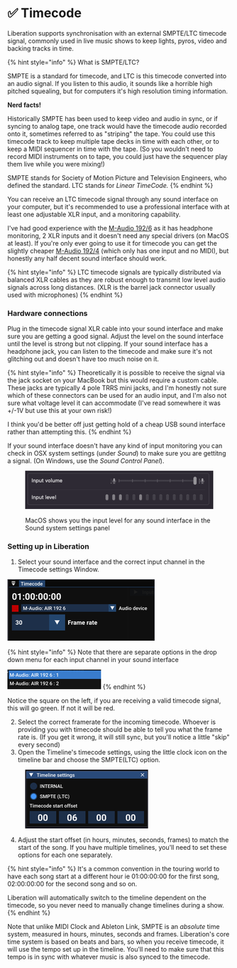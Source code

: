 # ✅ Timecode

Liberation supports synchronisation with an external SMPTE/LTC timecode signal, commonly used in live music shows to keep lights, pyros, video and backing tracks in time.

{% hint style="info" %}
What is SMPTE/LTC?&#x20;

SMPTE is a standard for timecode, and LTC is this timecode converted into an audio signal. If you listen to this audio, it sounds like a horrible high pitched squealing, but for computers it's high resolution timing information.&#x20;

**Nerd facts!**

Historically SMPTE has been used to keep video and audio in sync, or if syncing to analog tape, one track would have the timecode audio recorded onto it, sometimes referred to as "striping" the tape. You could use this timecode track to keep multiple tape decks in time with each other, or to keep a MIDI sequencer in time with the tape. (So you wouldn't need to record MIDI instruments on to tape, you could just have the sequencer play them live while you were mixing!)

SMPTE stands for Society of Motion Picture and Television Engineers, who defined the standard. LTC stands for _Linear TimeCode._&#x20;
{% endhint %}

You can receive an LTC timecode signal through any sound interface on your computer, but it's recommended to use a professional interface with at least one adjustable XLR input, and a monitoring capability.&#x20;

I've had good experience with the [M-Audio 192/6](https://www.m-audio.com/audio-midi-interfaces/air-192-6.html) as it has headphone monitoring, 2 XLR inputs and it doesn't need any special drivers (on MacOS at least).  If you're only ever going to use it for timecode you can get the slightly cheaper [M-Audio 192/4](https://www.m-audio.com/audio-midi-interfaces/air-192-4.html) (which only has one input and no MIDI), but honestly any half decent sound interface should work.&#x20;

{% hint style="info" %}
LTC timecode signals are typically distributed via balanced XLR cables as they are robust enough to transmit low level audio signals across long distances. (XLR is the barrel jack connector usually used with microphones)
{% endhint %}

### Hardware connections

Plug in the timecode signal XLR cable into your sound interface and make sure you are getting a good signal. Adjust the level on the sound interface until the level is strong but not clipping. If your sound interface has a headphone jack, you can listen to the timecode and make sure it's not glitching out and doesn't have too much noise on it.&#x20;

{% hint style="info" %}
Theoretically it is possible to receive the signal via the jack socket on your MacBook but this would require a custom cable. These jacks are typically 4 pole TRRS mini jacks, and I'm honestly not sure which of these connectors can be used for an audio input, and I'm also not sure what voltage level it can accommodate (I've read somewhere it was +/-1V but use this at your own risk!)

I think you'd be better off just getting hold of a cheap USB sound interface rather than attempting this.&#x20;
{% endhint %}

If your sound interface doesn't have any kind of input monitoring you can check in OSX system settings (under _Sound_) to make sure you are gettitng a signal. (On Windows, use the _Sound Control Panel_).&#x20;

<figure><img src=".gitbook/assets/Screenshot 2025-03-12 at 11.48.03.png" alt=""><figcaption><p>MacOS shows you the input level for any sound interface in the Sound system settings panel</p></figcaption></figure>

### Setting up in Liberation

1. Select your sound interface and the correct input channel in the Timecode settings Window.  &#x20;

![](<.gitbook/assets/Screenshot 2025-03-12 at 12.13.40.png>)

{% hint style="info" %}
Note that there are separate options in the drop down menu for each input channel in your sound interface

![](<.gitbook/assets/Screenshot 2025-03-12 at 12.17.11.png>)
{% endhint %}

Notice the square on the left, if you are receiving a valid timecode signal, this will go green. If not it will be red.&#x20;

2. Select the correct framerate for the incoming timecode. Whoever is providing you with timecode should be able to tell you what the frame rate is. (If you get it wrong, it will still sync, but you'll notice a little "skip" every second)
3. Open the Timeline's timecode settings, using the little clock icon on the timeline bar and choose the SMPTE(LTC) option.

<figure><img src=".gitbook/assets/Screenshot 2025-03-12 at 12.22.43.png" alt=""><figcaption></figcaption></figure>

4. Adjust the start offset (in hours, minutes, seconds, frames) to match the start of the song. If you have multiple timelines, you'll need to set these options for each one separately.&#x20;

{% hint style="info" %}
It's a common convention in the touring world to have each song start at a different hour ie 01:00:00:00 for the first song, 02:00:00:00 for the second song and so on.

Liberation will automatically switch to the timeline dependent on the timecode, so you never need to manually change timelines during a show.&#x20;
{% endhint %}

Note that unlike MIDI Clock and Ableton Link, SMPTE is an _absolute_ time system, measured in hours, minutes, seconds and frames. Liberation's core time system is based on beats and bars, so when you receive timecode, it will use the tempo set up in the timeline. You'll need to make sure that this tempo is in sync with whatever music is also synced to the timecode.&#x20;
